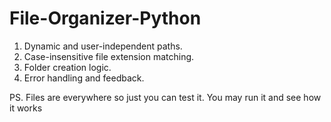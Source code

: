 # File-Organizer-Python

1. Dynamic and user-independent paths.
2. Case-insensitive file extension matching.
3. Folder creation logic.
4. Error handling and feedback.

PS. Files are everywhere so just you can test it. You may run it and see how it works

